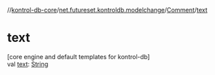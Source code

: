 //[kontrol-db-core](../../../index.md)/[net.futureset.kontroldb.modelchange](../index.md)/[Comment](index.md)/[text](text.md)

# text

[core engine and default templates for kontrol-db]\
val [text](text.md): [String](https://kotlinlang.org/api/latest/jvm/stdlib/kotlin/-string/index.html)
